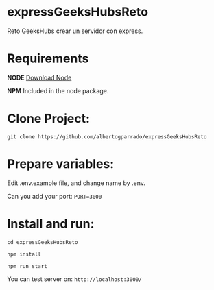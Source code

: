 # expressGeeksHubsReto
Reto GeeksHubs crear un servidor con express.

# Requirements
**NODE**
[Download Node](https://nodejs.org/es/download/)

**NPM**
Included in the node package.

# Clone Project:

`git clone https://github.com/albertogparrado/expressGeeksHubsReto`

# Prepare variables:

Edit .env.example file, and change name by .env.

Can you add your port:
`PORT=3000`

# Install and run:

`cd expressGeeksHubsReto`

`npm install`

`npm run start`

You can test server on:
`http://localhost:3000/`

